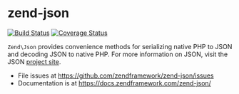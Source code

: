 # zend-json

[![Build Status](https://secure.travis-ci.org/zendframework/zend-json.svg?branch=master)](https://secure.travis-ci.org/zendframework/zend-json)
[![Coverage Status](https://coveralls.io/repos/github/zendframework/zend-json/badge.svg?branch=master)](https://coveralls.io/github/zendframework/zend-json?branch=master)

`Zend\Json` provides convenience methods for serializing native PHP to JSON and
decoding JSON to native PHP. For more information on JSON, visit the JSON
[project site](http://www.json.org/).

- File issues at https://github.com/zendframework/zend-json/issues
- Documentation is at https://docs.zendframework.com/zend-json/
